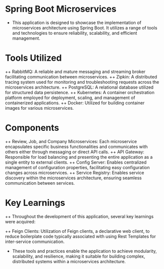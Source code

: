 # Spring Boot Microservices
  + This application is designed to showcase the implementation of microservices architecture using Spring Boot. It utilizes a range of tools and technologies to ensure reliability, scalability, and efficient management.

# Tools Utilized
++ RabbitMQ: A reliable and mature messaging and streaming broker facilitating communication between microservices.
++ Zipkin: A distributed tracing system used for monitoring and troubleshooting requests across the microservices architecture.
++ PostgreSQL: A relational database utilized for structured data persistence.
++ Kubernetes: A container orchestration platform employed for deployment, scaling, and management of containerized applications.
++ Docker: Utilized for building container images for various microservices.

# Components
++ Review, Job, and Company Microservices: Each microservice encapsulates specific business functionalities and communicates with others either through messaging or direct API calls.
++ API Gateway: Responsible for load balancing and presenting the entire application as a single entity to external clients.
++ Config Server: Enables centralized management of configuration properties, facilitating easy configuration changes across microservices.
++ Service Registry: Enables service discovery within the microservices architecture, ensuring seamless communication between services.

# Key Learnings
++ Throughout the development of this application, several key learnings were acquired:

++ Feign Clients: Utilization of Feign clients, a declarative web client, to reduce boilerplate code typically associated with using Rest Templates for inter-service communication.

- These tools and practices enable the application to achieve modularity, scalability, and resilience, making it suitable for building complex, distributed systems within a microservices architecture.
